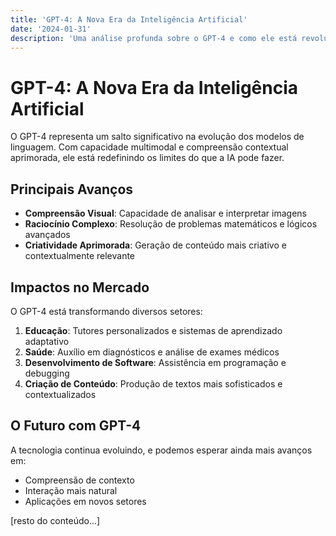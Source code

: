 ```yaml
---
title: 'GPT-4: A Nova Era da Inteligência Artificial'
date: '2024-01-31'
description: 'Uma análise profunda sobre o GPT-4 e como ele está revolucionando diferentes setores'
---
```


# GPT-4: A Nova Era da Inteligência Artificial

O GPT-4 representa um salto significativo na evolução dos modelos de linguagem. Com capacidade multimodal e compreensão contextual aprimorada, ele está redefinindo os limites do que a IA pode fazer.

## Principais Avanços

- **Compreensão Visual**: Capacidade de analisar e interpretar imagens
- **Raciocínio Complexo**: Resolução de problemas matemáticos e lógicos avançados
- **Criatividade Aprimorada**: Geração de conteúdo mais criativo e contextualmente relevante

## Impactos no Mercado

O GPT-4 está transformando diversos setores:

1. **Educação**: Tutores personalizados e sistemas de aprendizado adaptativo
2. **Saúde**: Auxílio em diagnósticos e análise de exames médicos
3. **Desenvolvimento de Software**: Assistência em programação e debugging
4. **Criação de Conteúdo**: Produção de textos mais sofisticados e contextualizados

## O Futuro com GPT-4

A tecnologia continua evoluindo, e podemos esperar ainda mais avanços em:
- Compreensão de contexto
- Interação mais natural
- Aplicações em novos setores

[resto do conteúdo...] 